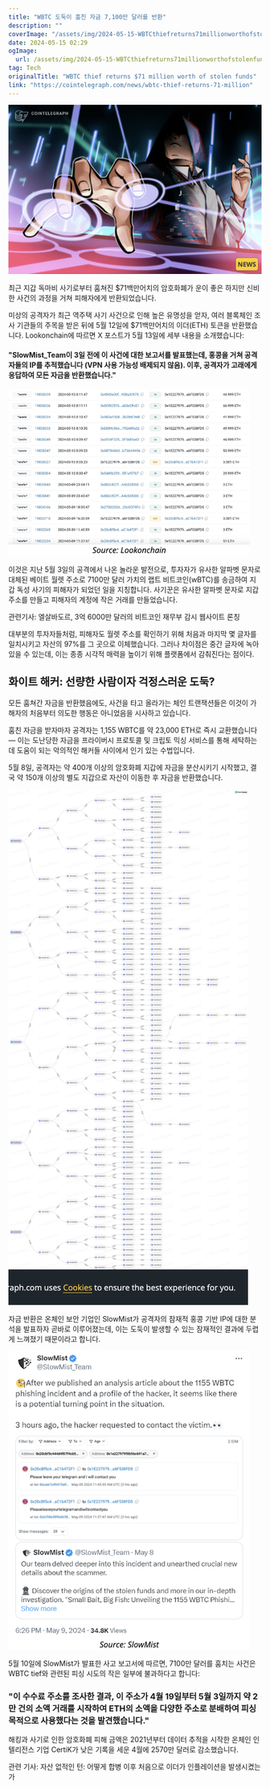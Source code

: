 ```yaml
---
title: "WBTC 도둑이 훔친 자금 7,100만 달러를 반환"
description: ""
coverImage: "/assets/img/2024-05-15-WBTCthiefreturns71millionworthofstolenfunds_thumbnail.png"
date: 2024-05-15 02:29
ogImage: 
  url: /assets/img/2024-05-15-WBTCthiefreturns71millionworthofstolenfunds_thumbnail.png
tag: Tech
originalTitle: "WBTC thief returns $71 million worth of stolen funds"
link: "https://cointelegraph.com/news/wbtc-thief-returns-71-million"
---
```



![왕복하기 수월한 과정에서 $71백만어치 훔쳐갔던 자금이 피해자에게 반환되었습니다.](/assets/img/2024-05-15-WBTCthiefreturns71millionworthofstolenfunds_thumbnail.png)

최근 지갑 독마비 사기로부터 훔쳐진 $71백만어치의 암호화폐가 운이 좋은 하지만 신비한 사건의 과정을 거쳐 피해자에게 반환되었습니다.

미상의 공격자가 최근 역주택 사기 사건으로 인해 높은 유명성을 얻자, 여러 블록체인 조사 기관들의 주목을 받은 뒤에 5월 12일에 $71백만어치의 이더(ETH) 토큰을 반환했습니다. Lookonchain에 따르면 X 포스트가 5월 13일에 세부 내용을 소개했습니다:



#### "SlowMist_Team이 3일 전에 이 사건에 대한 보고서를 발표했는데, 홍콩을 거쳐 공격자들의 IP를 추적했습니다 (VPN 사용 가능성 배제되지 않음). 이후, 공격자가 고래에게 응답하여 모든 자금을 반환했습니다."

![이미지](/assets/img/2024-05-15-WBTCthiefreturns71millionworthofstolenfunds_0.png)

이것은 지난 5월 3일의 공격에서 나온 놀라운 발전으로, 투자자가 유사한 알파벳 문자로 대체된 베이트 월렛 주소로 7100만 달러 가치의 랩트 비트코인(wBTC)를 송금하여 지갑 독성 사기의 피해자가 되었던 일을 지칭합니다. 사기꾼은 유사한 알파벳 문자로 지갑 주소를 만들고 피해자의 계정에 작은 거래를 만들었습니다.

관련기사: 엘살바도르, 3억 6000만 달러의 비트코인 재무부 감시 웹사이트 론칭



대부분의 투자자들처럼, 피해자도 월렛 주소를 확인하기 위해 처음과 마지막 몇 글자를 일치시키고 자산의 97%를 그 곳으로 이체했습니다. 그러나 차이점은 중간 글자에 녹아있을 수 있는데, 이는 종종 시각적 매력을 높이기 위해 플랫폼에서 감춰진다는 점이다.

## 화이트 해커: 선량한 사람이자 걱정스러운 도둑?

모든 훔쳐간 자금을 반환했음에도, 사건을 타고 올라가는 체인 트랜잭션들은 이것이 가해자의 처음부터 의도한 행동은 아니었음을 시사하고 있습니다.

훔친 자금을 받자마자 공격자는 1,155 WBTC를 약 23,000 ETH로 즉시 교환했습니다 — 이는 도난당한 자금을 프라이버시 프로토콜 및 크립토 믹싱 서비스를 통해 세탁하는 데 도움이 되는 악의적인 해커들 사이에서 인기 있는 수법입니다.



5월 8일, 공격자는 약 400개 이상의 암호화폐 지갑에 자금을 분산시키기 시작했고, 결국 약 150개 이상의 별도 지갑으로 자산이 이동한 후 자금을 반환했습니다.

![이미지](/assets/img/2024-05-15-WBTCthiefreturns71millionworthofstolenfunds_1.png)

자금 반환은 온체인 보안 기업인 SlowMist가 공격자의 잠재적 홍콩 기반 IP에 대한 분석을 발표하자 곧바로 이루어졌는데, 이는 도둑이 발생할 수 있는 잠재적인 결과에 두렵게 느껴졌기 때문이라고 합니다.

![이미지](/assets/img/2024-05-15-WBTCthiefreturns71millionworthofstolenfunds_2.png)



5월 10일에 SlowMist가 발표한 사고 보고서에 따르면, 7100만 달러를 훔치는 사건은 WBTC tief와 관련된 피싱 시도의 작은 일부에 불과하다고 합니다:

### "이 수수료 주소를 조사한 결과, 이 주소가 4월 19일부터 5월 3일까지 약 2만 건의 소액 거래를 시작하여 ETH의 소액을 다양한 주소로 분배하여 피싱 목적으로 사용했다는 것을 발견했습니다."

해킹과 사기로 인한 암호화폐 피해 금액은 2021년부터 데이터 추적을 시작한 온체인 인텔리전스 기업 CertiK가 낮은 기록을 세운 4월에 2570만 달러로 감소했습니다.

관련 기사: 자산 없적인 턴: 어떻게 합병 이후 처음으로 이더가 인플레이션을 발생시켰는가